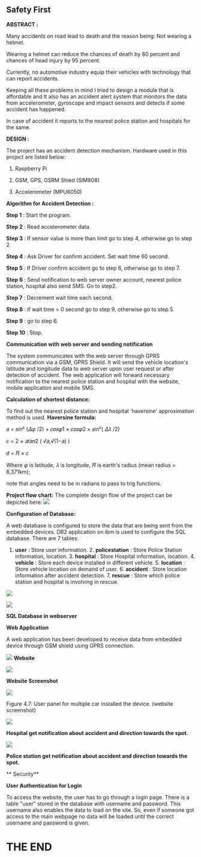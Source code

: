 ##

## Safety First

**ABSTRACT :**

Many accidents on road lead to death and the reason being: Not wearing a helmet.

Wearing a helmet can reduce the chances of death by 80 percent and chances of head injury by 95 percent.

Currently, no automotive industry equip their vehicles with technology that can report accidents.

Keeping all these problems in mind I tried to design a module that is affordable and It also has an accident alert system that monitors the data from accelerometer, gyroscope and impact sensors and detects if some accident has happened.

In case of accident it reports to the nearest police station and hospitals for the same.

**DESIGN :**

The project has an accident detection mechanism. Hardware used in this project are listed below:

1. Raspberry Pi

2. GSM, GPS, GSRM Shied (SIM808)

3. Accelerometer (MPU6050)

**Algorithm for Accident Detection :**

**Step 1** : Start the program.

**Step 2** : Read accelerometer data.

**Step 3** : If sensor value is more than limit go to step 4, otherwise go to step 2.

**Step 4** : Ask Driver for confirm accident. Set wait time 60 second.

**Step 5** : If Driver confirm accident go to step 6, otherwise go to step 7.

**Step 6** : Send notification to web server owner account, nearest police station, hospital also send SMS. Go to step2.

**Step 7** : Decrement wait time each second.

**Step 8** : if wait time = 0 second go to step 9, otherwise go to step 5.

**Step 9** : go to step 6.

**Step 10** : Stop.

**Communication with web server and sending notification**

The system communicates with the web server through GPRS communication via a GSM, GPRS Shield. It will send the vehicle location&#39;s latitude and longitude data to web server upon user request or after detection of accident. The web application will forward necessary notification to the nearest police station and hospital with the website, mobile application and mobile SMS.


**Calculation of shortest distance:**

To find out the nearest police station and hospital &#39;haversine&#39; approximation method is used. **Haversine formula:**

𝑎 = 𝑠𝑖𝑛² (𝛥𝜑 /2) + 𝑐𝑜𝑠𝜑1 × 𝑐𝑜𝑠𝜑2 × 𝑠𝑖𝑛²( 𝛥𝜆 /2)

𝑐 = 2 × 𝑎𝑡𝑎𝑛2 ( √𝑎,√(1−𝑎) )

𝑑 = 𝑅 × 𝑐

Where 𝜑 is latitude, 𝜆 is longitude, 𝑅 is earth&#39;s radius (mean radius = 6,371km);

note that angles need to be in radians to pass to trig functions.

**Project flow chart:** The complete design flow of the project can be depicted here: ![](Safety%20First/imgs/flow_chart.png)

**Configuration of Database:**

A web database is configured to store the data that are being sent from the embedded devices. DB2 application on ibm is used to configure the SQL database. There are 7 tables:

1. **user** : Store user information. 2. **policestation** : Store Police Station information, location. 3. **hospital** : Store Hospital information, location. 4. **vehicle** : Store each device installed in different vehicle. 5. **location** : Store vehicle location on demand of user. 6. **accident** : Store location information after accident detection. 7. **rescue** : Store which police station and hospital is involving in rescue.

 ![](Safety%20First/imgs/table.jpg)
 
 ![](Safety%20First/imgs/database.png)

**SQL Database in webserver**

**Web Application**

A web application has been developed to receive data from embedded device through GSM shield using GPRS connection.

 ![](Safety%20First/imgs/web1.png)
                                **Website**

 ![](Safety%20First/imgs/website.png)

**Website Screenshot**

 ![](Safety%20First/imgs/web_3.png)

Figure 4.7: User panel for multiple car installed the device. (website screenshot)

  ![](Safety%20First/imgs/web4.png)

**Hospital get notification about accident and direction towards the spot.**

  ![](Safety%20First/imgs/web5.png)

**Police station get notification about accident and direction towards the spot.**

** Security**

**User Authentication for Login**

To access the website, the user has to go through a login page. There is a table &quot;user&quot; stored in the database with username and password. This username also enables the data to load on the site. So, even if someone got access to the main webpage no data will be loaded until the correct username and password is given.

# THE END
